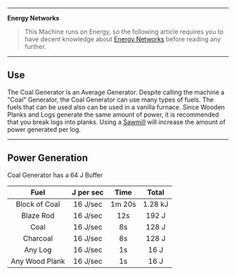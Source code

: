 ***
**Energy Networks**
>This Machine runs on Energy, so the following article requires you to have decent knowledge about [Energy Networks](https://github.com/TheBusyBiscuit/Slimefun4/wiki/Energy-Regulator)
>before reading any further.

***
## Use

The Coal Generator is an Average Generator. Despite calling the machine a "Coal" Generator, the Coal Generator can use many types of fuels. The fuels that can be used also can be used in a vanilla furnace. Since Wooden Planks and Logs generate the same amount of power, it is recommended that you break logs into planks. Using a [Sawmill](https://github.com/TheBusyBiscuit/Slimefun4/wiki/Saw-Mill) will increase the amount of power generated per log.
***
## Power Generation

Coal Generator has a 64 J Buffer

| Fuel | J per sec | Time | Total |
| :----: | :---------: | :----: | :-----: |
|Block of Coal|16 J/sec|1m 20s|1.28 kJ|
|Blaze Rod|16 J/sec|12s|192 J|
|Coal|16 J/sec|8s|128 J|
|Charcoal|16 J/sec|8s|128 J|
|Any Log|16 J/sec|1s|16 J|
|Any Wood Plank|16 J/sec|1s|16 J|
